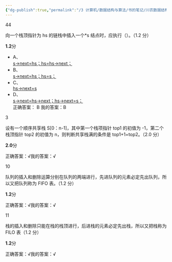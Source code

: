 ```yaml
---
{"dg-publish":true,"permalink":"/3 计算机/数据结构与算法/书的笔记/川农数据结构/第三章复习题 20200115/","title":"第三章复习题 20200115"}
---
```



44

向一个栈顶指针为 hs 的链栈中插入一个\*s 结点时，应执行（）。（1.2 分）

**1.2**分
- A、  
  [s-\>next=hs；hs=hs-\>next；](javascript:void(0);)
- B、  
  [s-\>next=hs；hs=s；](javascript:void(0);)
- C、  
  [hs-\>next=s](javascript:void(0);)
- D、  
  [s-\>next=hs-\>next；hs-\>next=s；](javascript:void(0);)  
正确答案： B 我的答案：B

3

设有一个顺序共享栈 S\[0：n-1\]，其中第一个栈项指针 top1 的初值为 -1，第二个栈顶指针 top2 的初值为 n，则判断共享栈满的条件是 top1+1=top2。（2.0 分）

**2.0**分

正确答案：√我的答案：√

10

队列的插入和删除运算分别在队列的两端进行，先进队列的元素必定先出队列，所以又把队列称为 FIFO 表。（1.2 分）

**1.2**分

正确答案：√我的答案：√

11

栈的插入和删除只能在栈的栈顶进行，后进栈的元素必定先出栈，所以又把栈称为 FILO 表（1.2 分）

**1.2**分

正确答案：√我的答案：√
